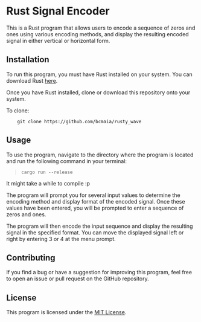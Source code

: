 # Rust Signal Encoder

This is a Rust program that allows users to encode a sequence of zeros and ones using various encoding methods, and display the resulting encoded signal in either vertical or horizontal form.

## Installation

To run this program, you must have Rust installed on your system. You can download Rust [here](https://www.rust-lang.org/tools/install).

Once you have Rust installed, clone or download this repository onto your system.

To clone:

```
    git clone https://github.com/bcmaia/rusty_wave
```

## Usage

To use the program, navigate to the directory where the program is located and run the following command in your terminal:

> ```cargo run --release```

It might take a while to compile :p

The program will prompt you for several input values to determine the encoding method and display format of the encoded signal. Once these values have been entered, you will be prompted to enter a sequence of zeros and ones.

The program will then encode the input sequence and display the resulting signal in the specified format. You can move the displayed signal left or right by entering 3 or 4 at the menu prompt.

## Contributing

If you find a bug or have a suggestion for improving this program, feel free to open an issue or pull request on the GitHub repository.

## License

This program is licensed under the [MIT License](https://opensource.org/licenses/MIT).
